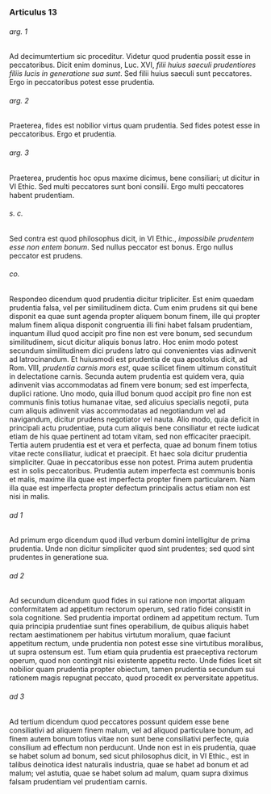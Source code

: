 ### Articulus 13

###### arg. 1
Ad decimumtertium sic proceditur. Videtur quod prudentia possit esse in peccatoribus. Dicit enim dominus, Luc. XVI, *filii huius saeculi prudentiores filiis lucis in generatione sua sunt*. Sed filii huius saeculi sunt peccatores. Ergo in peccatoribus potest esse prudentia.

###### arg. 2
Praeterea, fides est nobilior virtus quam prudentia. Sed fides potest esse in peccatoribus. Ergo et prudentia.

###### arg. 3
Praeterea, prudentis hoc opus maxime dicimus, bene consiliari; ut dicitur in VI Ethic. Sed multi peccatores sunt boni consilii. Ergo multi peccatores habent prudentiam.

###### s. c.
Sed contra est quod philosophus dicit, in VI Ethic., *impossibile prudentem esse non entem bonum*. Sed nullus peccator est bonus. Ergo nullus peccator est prudens.

###### co.
Respondeo dicendum quod prudentia dicitur tripliciter. Est enim quaedam prudentia falsa, vel per similitudinem dicta. Cum enim prudens sit qui bene disponit ea quae sunt agenda propter aliquem bonum finem, ille qui propter malum finem aliqua disponit congruentia illi fini habet falsam prudentiam, inquantum illud quod accipit pro fine non est vere bonum, sed secundum similitudinem, sicut dicitur aliquis bonus latro. Hoc enim modo potest secundum similitudinem dici prudens latro qui convenientes vias adinvenit ad latrocinandum. Et huiusmodi est prudentia de qua apostolus dicit, ad Rom. VIII, *prudentia carnis mors est*, quae scilicet finem ultimum constituit in delectatione carnis. Secunda autem prudentia est quidem vera, quia adinvenit vias accommodatas ad finem vere bonum; sed est imperfecta, duplici ratione. Uno modo, quia illud bonum quod accipit pro fine non est communis finis totius humanae vitae, sed alicuius specialis negotii, puta cum aliquis adinvenit vias accommodatas ad negotiandum vel ad navigandum, dicitur prudens negotiator vel nauta. Alio modo, quia deficit in principali actu prudentiae, puta cum aliquis bene consiliatur et recte iudicat etiam de his quae pertinent ad totam vitam, sed non efficaciter praecipit. Tertia autem prudentia est et vera et perfecta, quae ad bonum finem totius vitae recte consiliatur, iudicat et praecipit. Et haec sola dicitur prudentia simpliciter. Quae in peccatoribus esse non potest. Prima autem prudentia est in solis peccatoribus. Prudentia autem imperfecta est communis bonis et malis, maxime illa quae est imperfecta propter finem particularem. Nam illa quae est imperfecta propter defectum principalis actus etiam non est nisi in malis.

###### ad 1
Ad primum ergo dicendum quod illud verbum domini intelligitur de prima prudentia. Unde non dicitur simpliciter quod sint prudentes; sed quod sint prudentes in generatione sua.

###### ad 2
Ad secundum dicendum quod fides in sui ratione non importat aliquam conformitatem ad appetitum rectorum operum, sed ratio fidei consistit in sola cognitione. Sed prudentia importat ordinem ad appetitum rectum. Tum quia principia prudentiae sunt fines operabilium, de quibus aliquis habet rectam aestimationem per habitus virtutum moralium, quae faciunt appetitum rectum, unde prudentia non potest esse sine virtutibus moralibus, ut supra ostensum est. Tum etiam quia prudentia est praeceptiva rectorum operum, quod non contingit nisi existente appetitu recto. Unde fides licet sit nobilior quam prudentia propter obiectum, tamen prudentia secundum sui rationem magis repugnat peccato, quod procedit ex perversitate appetitus.

###### ad 3
Ad tertium dicendum quod peccatores possunt quidem esse bene consiliativi ad aliquem finem malum, vel ad aliquod particulare bonum, ad finem autem bonum totius vitae non sunt bene consiliativi perfecte, quia consilium ad effectum non perducunt. Unde non est in eis prudentia, quae se habet solum ad bonum, sed sicut philosophus dicit, in VI Ethic., est in talibus deinotica idest naturalis industria, quae se habet ad bonum et ad malum; vel astutia, quae se habet solum ad malum, quam supra diximus falsam prudentiam vel prudentiam carnis.

